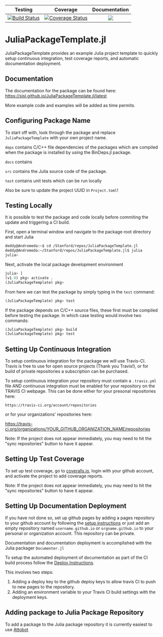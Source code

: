 | Testing | Coverage | Documentation |
| :-----: | :------: | :-----------: |
| [![Build Status](https://travis-ci.org/sisl/JuliaPackageTemplate.jl.svg?branch=master)](https://travis-ci.org/sisl/JuliaPackageTemplate.jl) | [![Coverage Status](https://coveralls.io/repos/github/sisl/JuliaPackageTemplate.jl/badge.svg?branch=master)](https://coveralls.io/github/sisl/JuliaPackageTemplate.jl?branch=master) | [![](https://img.shields.io/badge/docs-latest-blue.svg)](https://sisl.github.io/JuliaPackageTemplate.jl/latest) |

# JuliaPackageTemplate.jl
JuliaPackageTemplate provides an example Julia project template to quickly setup
continuous integration, test coverage reports, and automatic documentation deployment.

## Documentation

The documentation for the package can be found here: <https://sisl.github.io/JuliaPackageTemplate.jl/latest>

More example code and examples will be added as time permits.

## Configuring Package Name

To start off with, look through the package and replace `JuliaPackageTemplate` 
with your own project name.

`deps` contains C/C++ file dependencies of the packages which are compiled when
the package is installed by using the BinDeps.jl package.

`docs` contains

`src` contains the Julia source code of the package.

`test` contains unit tests which can be run locally

Also be sure to update the project UUID in `Project.toml`!

## Testing Locally

It is possible to test the package and code locally before commiting the update
and triggering a CI build. 

First, open a terminal window and navigate to the package root directory and 
start Julia

```bash
deddy@Andromeda:~$ cd /Stanford/repos/JuliaPackageTemplate.jl
deddy@Andromeda:~/Stanford/repos/JuliaPackageTemplate.jl$ julia
julia>
```

Next, activate the local package development environment 
```julia
julia> ]
(v1.0) pkg> activate .
(JuliaPackageTemplate) pkg> 
```

From here we can test the package by simply typing in the `test` command:
```julia
(JuliaPackageTemplate) pkg> test
```

If the package depends on C/C++ source files, these first must be compiled before
testing the package. In which case testing would involve two commands:
```julia
(JuliaPackageTemplate) pkg> build
(JuliaPackageTemplate) pkg> test
```

## Setting Up Continuous Integration

To setup continuous integration for the package we will use Travis-CI. Travis is 
free to use for open source projects (Thank you Travis!), or for build of private
repositories a subscription can be purchased.

To setup continuous integration your repository must contain a `.travis.yml` file 
AND continuous integration must be enabled for your repository on the TRAVIS CI 
webpage. This can be done either for your presonal repositories here:

`https://travis-ci.org/account/repositories`

or for your organizations' repositories here:

https://travis-ci.org/organizations/YOUR_GITHUB_ORGANIZATION_NAME/repositories

Note: If the project does not appear immediately, you may need to hit the "sync
repositories" button to have it appear.

## Setting Up Test Coverage

To set up test coverage, go to [coveralls.io](https://coveralls.io/repos/new),
login with your github account, and activate the project to add coverage reports.

Note: If the project does not appear immediately, you may need to hit the "sync
repositories" button to have it appear.

## Setting Up Documentation Deployment

If you have not done so, set up github pages by adding a pages repository to your
github account by following the [setup instructions](https://pages.github.com/) or just add an empty repository
named `username.github.io` or `orgname.github.io` to your personal or organization account. This repository can be private.

Documentation and documentation deployment is accomplished with the Julia packager
`Documenter.jl`

To setup the automated deployment of documentation as part of the CI build process
follow the [Deploy Instructions](https://juliadocs.github.io/Documenter.jl/stable/man/hosting/).

This involves two steps:
1. Adding a deploy key to the github deploy keys to allow travis CI to push to new pages to the repository.
2. Adding an environment variable to your Travis CI build settings with the deployment keys.

## Adding package to Julia Package Repository

To add a package to the Julia package repository it is currently easiest to use 
[Attobot](https://github.com/attobot/attobot)
